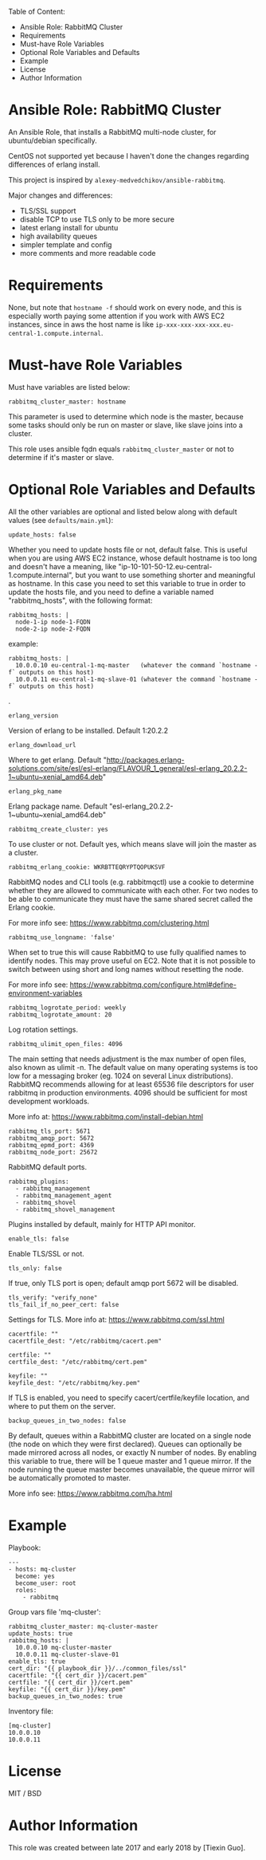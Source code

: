 Table of Content:
<!-- MarkdownTOC -->

- Ansible Role: RabbitMQ Cluster
- Requirements
- Must-have Role Variables
- Optional Role Variables and Defaults
- Example
- License
- Author Information

<!-- /MarkdownTOC -->

# Ansible Role: RabbitMQ Cluster

An Ansible Role, that installs a RabbitMQ multi-node cluster, for ubuntu/debian specifically.

CentOS not supported yet because I haven't done the changes regarding differences of erlang install.

This project is inspired by `alexey-medvedchikov/ansible-rabbitmq`.

Major changes and differences:

- TLS/SSL support
- disable TCP to use TLS only to be more secure
- latest erlang install for ubuntu
- high availability queues
- simpler template and config
- more comments and more readable code

# Requirements

None, but note that `hostname -f` should work on every node, and this is especially worth paying some attention if you work with AWS EC2 instances, since in aws the host name is like `ip-xxx-xxx-xxx-xxx.eu-central-1.compute.internal`.


# Must-have Role Variables

Must have variables are listed below:

    rabbitmq_cluster_master: hostname

This parameter is used to determine which node is the master, because some tasks should only be run on master or slave, like slave joins into a cluster.

This role uses ansible fqdn equals `rabbitmq_cluster_master` or not to determine if it's master or slave.

# Optional Role Variables and Defaults

All the other variables are optional and listed below along with default values (see `defaults/main.yml`):

    update_hosts: false

Whether you need to update hosts file or not, default false. This is useful when you are using AWS EC2 instance, whose default hostname is too long and doesn't have a meaning, like "ip-10-101-50-12.eu-central-1.compute.internal", but you want to use something shorter and meaningful as hostname. In this case you need to set this variable to true in order to update the hosts file, and you need to define a variable named "rabbitmq_hosts", with the following format:

    rabbitmq_hosts: |
      node-1-ip node-1-FQDN
      node-2-ip node-2-FQDN

example:

    rabbitmq_hosts: |
      10.0.0.10 eu-central-1-mq-master   (whatever the command `hostname -f` outputs on this host)
      10.0.0.11 eu-central-1-mq-slave-01 (whatever the command `hostname -f` outputs on this host)
.

    erlang_version

Version of erlang to be installed. Default 1:20.2.2

    erlang_download_url

Where to get erlang. Default "http://packages.erlang-solutions.com/site/esl/esl-erlang/FLAVOUR_1_general/esl-erlang_20.2.2-1~ubuntu~xenial_amd64.deb"

    erlang_pkg_name

Erlang package name. Default "esl-erlang_20.2.2-1~ubuntu~xenial_amd64.deb"

    rabbitmq_create_cluster: yes

To use cluster or not. Default yes, which means slave will join the master as a cluster.

    rabbitmq_erlang_cookie: WKRBTTEQRYPTQOPUKSVF

RabbitMQ nodes and CLI tools (e.g. rabbitmqctl) use a cookie to determine whether they are allowed to communicate with each other. For two nodes to be able to communicate they must have the same shared secret called the Erlang cookie. 

For more info see: https://www.rabbitmq.com/clustering.html

    rabbitmq_use_longname: 'false'

When set to true this will cause RabbitMQ to use fully qualified names to identify nodes. This may prove useful on EC2. Note that it is not possible to switch between using short and long names without resetting the node.

For more info see: https://www.rabbitmq.com/configure.html#define-environment-variables

    rabbitmq_logrotate_period: weekly
    rabbitmq_logrotate_amount: 20

Log rotation settings.

    rabbitmq_ulimit_open_files: 4096

The main setting that needs adjustment is the max number of open files, also known as ulimit -n. The default value on many operating systems is too low for a messaging broker (eg. 1024 on several Linux distributions). RabbitMQ recommends allowing for at least 65536 file descriptors for user rabbitmq in production environments. 4096 should be sufficient for most development workloads.

More info at: https://www.rabbitmq.com/install-debian.html

    rabbitmq_tls_port: 5671
    rabbitmq_amqp_port: 5672
    rabbitmq_epmd_port: 4369
    rabbitmq_node_port: 25672

RabbitMQ default ports.


    rabbitmq_plugins:
      - rabbitmq_management
      - rabbitmq_management_agent
      - rabbitmq_shovel
      - rabbitmq_shovel_management

Plugins installed by default, mainly for HTTP API monitor.

    enable_tls: false

Enable TLS/SSL or not.

    tls_only: false

If true, only TLS port is open; default amqp port 5672 will be disabled.

    tls_verify: "verify_none"
    tls_fail_if_no_peer_cert: false

Settings for TLS. More info at: https://www.rabbitmq.com/ssl.html

    cacertfile: ""
    cacertfile_dest: "/etc/rabbitmq/cacert.pem"

    certfile: ""
    certfile_dest: "/etc/rabbitmq/cert.pem"

    keyfile: ""
    keyfile_dest: "/etc/rabbitmq/key.pem"

If TLS is enabled, you need to specify cacert/certfile/keyfile location, and where to put them on the server.

    backup_queues_in_two_nodes: false

By default, queues within a RabbitMQ cluster are located on a single node (the node on which they were first declared). Queues can optionally be made mirrored across all nodes, or exactly N number of nodes. By enabling this variable to true, there will be 1 queue master and 1 queue mirror. If the node running the queue master becomes unavailable, the queue mirror will be automatically promoted to master.

More info see: https://www.rabbitmq.com/ha.html

# Example

Playbook:

    ---
    - hosts: mq-cluster
      become: yes
      become_user: root
      roles:
        - rabbitmq

Group vars file 'mq-cluster':

    rabbitmq_cluster_master: mq-cluster-master
    update_hosts: true
    rabbitmq_hosts: |
      10.0.0.10 mq-cluster-master
      10.0.0.11 mq-cluster-slave-01
    enable_tls: true
    cert_dir: "{{ playbook_dir }}/../common_files/ssl"
    cacertfile: "{{ cert_dir }}/cacert.pem"
    certfile: "{{ cert_dir }}/cert.pem"
    keyfile: "{{ cert_dir }}/key.pem"
    backup_queues_in_two_nodes: true

Inventory file:

    [mq-cluster]
    10.0.0.10
    10.0.0.11

# License

MIT / BSD

# Author Information

This role was created between late 2017 and early 2018 by [Tiexin Guo].
